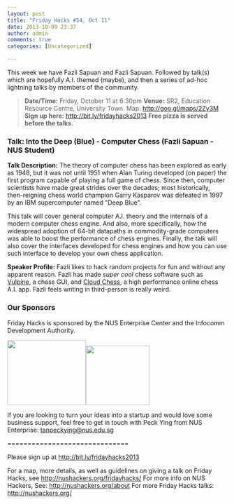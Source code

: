 ```yaml
---
layout: post
title: "Friday Hacks #54, Oct 11"
date: 2013-10-09 23:37
author: admin
comments: true
categories: [Uncategorized]

---
```

This week we have Fazli Sapuan and Fazli Sapuan. Followed by talk(s) which are hopefully A.I. themed (maybe), and then a series of ad-hoc lightning talks by members of the community.
<blockquote><strong>Date/Time:</strong> Friday, October 11 at 6:30pm
<strong>Venue:</strong> SR2, Education Resource Centre, University Town. Map: <a href="http://goo.gl/maps/2Zy3M">http://goo.gl/maps/2Zy3M</a>
<strong>Sign up here:</strong> <a href="http://bit.ly/fridayhacks2013">http://bit.ly/fridayhacks2013</a>
<strong>Free pizza is served before the talks.</strong></blockquote>
<h3>Talk: Into the Deep (Blue) - Computer Chess (Fazli Sapuan - NUS Student)</h3>
<strong>Talk Description:</strong>
The theory of computer chess has been explored as early as 1948, but it was not until 1951 when Alan Turing developed (on paper) the first program capable of playing a full game of chess. Since then, computer scientists have made great strides over the decades; most historically, then-reigning chess world champion Garry Kasparov was defeated in 1997 by an IBM supercomputer named "Deep Blue".

This talk will cover general computer A.I. theory and the internals of a modern computer chess engine. And also, more specifically, how the widespread adoption of 64-bit datapaths in commodity-grade computers was able to boost the performance of chess engines. Finally, the talk will also cover the interfaces developed for chess engines and how you can use such interface to develop your own chess application.

<strong>Speaker Profile:</strong>
Fazli likes to hack random projects for fun and without any apparent reason. Fazli has made <em>super cool</em> chess software such as <a href="http://vulpine.fuzzie.sg">Vulpine</a>, a chess GUI, and <a href="http://cc.fuzzie.sg">Cloud Chess</a>, a high performance online chess A.I. app. Fazli feels writing in third-person is really weird.
<h3>Our Sponsors</h3>
Friday Hacks is sponsored by the NUS Enterprise Center and the Infocomm Development Authority.

<a href="http://nushackers.org/wp-content/uploads/2013/10/ETP-logo-full-color-vertical-to-be-used.jpg"><img class="alignnone  wp-image-3173" style="display: inline-block;" alt="" src="http://nushackers.org/wp-content/uploads/2013/10/ETP-logo-full-color-vertical-to-be-used-300x247.jpg" width="180" height="148" /></a><a href="http://nushackers.org/wp-content/uploads/2013/10/ida.png"><img class="alignnone  wp-image-3176" style="display: inline-block;" alt="" src="http://nushackers.org/wp-content/uploads/2013/10/ida-300x280.png" width="146" height="136" /></a>

If you are looking to turn your ideas into a startup and would love some business support, feel free to get in touch with Peck Ying from NUS Enterprise: tanpeckying@nus.edu.sg

==============================

Please sign up at <a href="http://bit.ly/fridayhacks2013">http://bit.ly/fridayhacks2013</a>

For a map, more details, as well as guidelines on giving a talk on Friday Hacks, see <a href="http://nushackers.org/fridayhacks/">http://nushackers.org/fridayhacks/</a>
For more info on NUS Hackers, See: <a href="http://nushackers.org/about">http://nushackers.org/about</a>
For more Friday Hacks talks: <a href="http://nushackers.org/">http://nushackers.org/</a>
